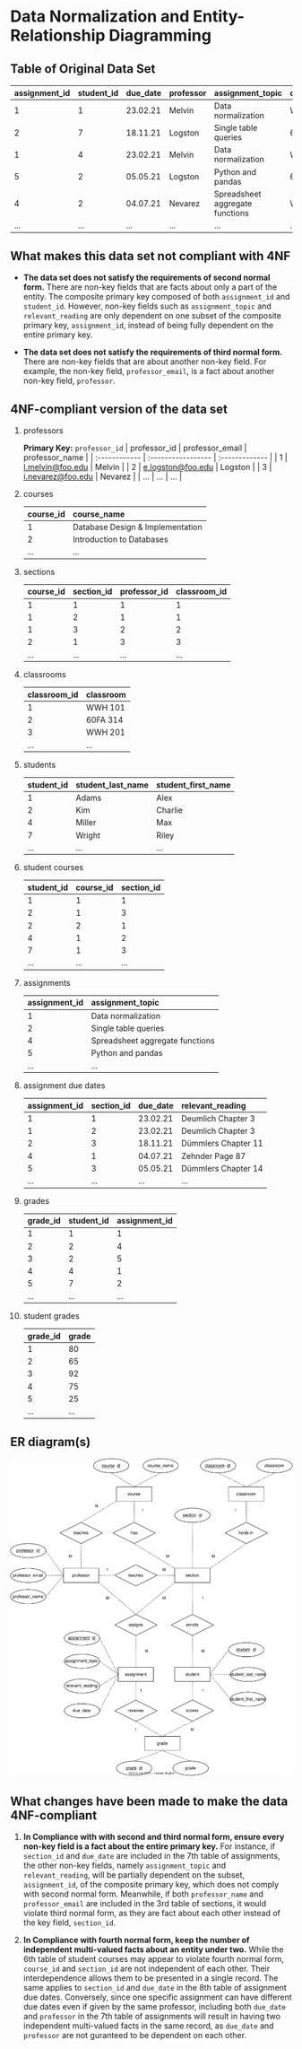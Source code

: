 # Data Normalization and Entity-Relationship Diagramming
## Table of Original Data Set
| assignment_id | student_id | due_date | professor | assignment_topic                | classroom | grade | relevant_reading    | professor_email   |
| :------------ | :--------- | :------- | :-------- | :------------------------------ | :-------- | :---- | :------------------ | :---------------- |
| 1             | 1          | 23.02.21 | Melvin    | Data normalization              | WWH 101   | 80    | Deumlich Chapter 3  | l.melvin@foo.edu  |
| 2             | 7          | 18.11.21 | Logston   | Single table queries            | 60FA 314  | 25    | Dümmlers Chapter 11 | e.logston@foo.edu |
| 1             | 4          | 23.02.21 | Melvin    | Data normalization              | WWH 101   | 75    | Deumlich Chapter 3  | l.melvin@foo.edu  |
| 5             | 2          | 05.05.21 | Logston   | Python and pandas               | 60FA 314  | 92    | Dümmlers Chapter 14 | e.logston@foo.edu |
| 4             | 2          | 04.07.21 | Nevarez   | Spreadsheet aggregate functions | WWH 201   | 65    | Zehnder Page 87     | i.nevarez@foo.edu |
| ...           | ...        | ...      | ...       | ...                             | ...       | ...   | ...                 | ...               |

## What makes this data set not compliant with 4NF
- **The data set does not satisfy the requirements of second normal form.** There are non-key fields that are facts about only a part of the entity. The composite primary key composed of both `assignment_id` and `student_id`. However, non-key fields such as `assignment_topic` and `relevant_reading` are only dependent on one subset of the composite primary key, `assignment_id`, instead of being fully dependent on the entire primary key.

- **The data set does not satisfy the requirements of third normal form.** There are non-key fields that are about another non-key field. For example, the non-key field, `professor_email`, is a fact about another non-key field, `professor`.

## 4NF-compliant version of the data set

1. professors

    **Primary Key:** `professor_id`
    | professor_id  | professor_email    | professor_name |
    | :------------ | :----------------- | :------------- |
    | 1             | l.melvin@foo.edu   | Melvin         |
    | 2             | e.logston@foo.edu  | Logston        |
    | 3             | i.nevarez@foo.edu  | Nevarez        |
    | ...           | ...                | ...            |

2. courses

    | course_id  | course_name                       |
    | :--------- | :-------------------------------- |
    | 1          | Database Design & Implementation  |
    | 2          | Introduction to Databases         |
    | ...        | ...                               |

3. sections
    
    | course_id  | section_id | professor_id  | classroom_id  |
    | :--------- | :--------- | :------------ | :------------ |
    | 1          | 1          | 1             | 1             |
    | 1          | 2          | 1             | 1             |
    | 1          | 3          | 2             | 2             |
    | 2          | 1          | 3             | 3             |
    | ...        | ...        | ...           | ...           |

4. classrooms

    | classroom_id  | classroom |
    | :------------ | :-------- |
    | 1             | WWH 101   |
    | 2             | 60FA 314  |
    | 3             | WWH 201   |
    | ...           | ...       |


5. students

    | student_id  | student_last_name | student_first_name  |
    | :---------- | :---------------- | :------------------ |
    | 1           | Adams             | Alex                |
    | 2           | Kim               | Charlie             |
    | 4           | Miller            | Max                 |
    | 7           | Wright            | Riley               |
    | ...         | ...               | ...                 |

6. student courses

    | student_id  | course_id | section_id  |
    | :---------- | :-------- | :---------- |
    | 1           | 1         | 1           |
    | 2           | 1         | 3           |
    | 2           | 2         | 1           |
    | 4           | 1         | 2           |
    | 7           | 1         | 3           |
    | ...         | ...       | ...         |

7. assignments

    | assignment_id  | assignment_topic                 |
    | :------------- | :------------------------------- |
    | 1              | Data normalization               |
    | 2              | Single table queries             |
    | 4              | Spreadsheet aggregate functions  |
    | 5              | Python and pandas                |
    | ...            | ...                              |

8. assignment due dates

    | assignment_id  | section_id | due_date  | relevant_reading     |
    | :------------- | :--------- | :-------- | :------------------- |
    | 1              | 1          | 23.02.21  | Deumlich Chapter 3   |
    | 1              | 2          | 23.02.21  | Deumlich Chapter 3   |
    | 2              | 3          | 18.11.21  | Dümmlers Chapter 11  |
    | 4              | 1          | 04.07.21  | Zehnder Page 87      |
    | 5              | 3          | 05.05.21  | Dümmlers Chapter 14  |
    | ...            | ...        | ...       | ...                  |

9. grades

    | grade_id  | student_id | assignment_id |
    | :-------- | :--------- | :------------ |
    | 1         | 1          | 1             |
    | 2         | 2          | 4             |
    | 3         | 2          | 5             |
    | 4         | 4          | 1             |
    | 5         | 7          | 2             |
    | ...       | ...        | ...           |

10. student grades

    | grade_id  | grade    |
    | :-------- | :------- |
    | 1         | 80       |
    | 2         | 65       |
    | 3         | 92       |
    | 4         | 75       |
    | 5         | 25       |
    | ...       | ...      |


## ER diagram(s)
![Entity-Relationship Diagram](images/ERDiagram.svg)

## What changes have been made to make the data 4NF-compliant
1. **In Compliance with with second and third normal form, ensure every non-key field is a fact about the entire primary key.** For instance, if `section_id` and `due_date` are included in the 7th table of assignments, the other non-key fields, namely `assignment_topic` and `relevant_reading`, will be partially dependent on the subset, `assignment_id`, of the composite primary key, which does not comply with second normal form. Meanwhile, if both `professor_name` and `professor_email` are included in the 3rd table of sections, it would violate third normal form, as they are fact about each other instead of the key field, `section_id`.

2. **In Compliance with fourth normal form, keep the number of independent multi-valued facts about an entity under two.** While the 6th table of student courses may appear to violate fourth normal form, `course_id` and `section_id` are not independent of each other. Their interdependence allows them to be presented in a single record. The same applies to `section_id` and `due_date` in the 8th table of assignment due dates. Conversely, since one specific assignment can have different due dates even if given by the same professor, including both `due_date` and `professor` in the 7th table of assignments will result in having two independent multi-valued facts in the same record, as `due_date` and `professor` are not guranteed to be dependent on each other.